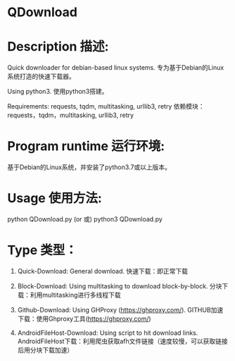 # QDownload

# Description 描述:
Quick downloader for debian-based linux systems.
专为基于Debian的Linux系统打造的快速下载器。

Using python3.
使用python3搭建。

Requirements: requests, tqdm, multitasking, urllib3, retry
依赖模块：requests，tqdm，multitasking, urllib3, retry

# Program runtime 运行环境:
基于Debian的Linux系统，并安装了python3.7或以上版本。


# Usage 使用方法:
python QDownload.py (or 或) 
python3 QDownload.py

# Type 类型：
1. Quick-Download: General download.
快速下载：即正常下载

2. Block-Download: Using multitasking to download block-by-block.
分块下载：利用multitasking进行多线程下载

3. Github-Download: Using GHProxy (https://ghproxy.com/).
GITHUB加速下载：使用Ghproxy工具(https://ghproxy.com/)

4. AndroidFileHost-Download: Using script to hit download links.
AndroidFileHost下载：利用爬虫获取afh文件链接（速度较慢，可以获取链接后用分块下载加速）

